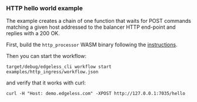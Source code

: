 ### HTTP hello world example

The example creates a chain of one function that waits for POST commands
matching a given host addressed to the balancer HTTP end-point and replies with
a 200 OK.

First, build the `http_processor` WASM binary following the [instructions](../../functions/README.md). 

Then you can start the workflow:

```
target/debug/edgeless_cli workflow start examples/http_ingress/workflow.json
```

and verify that it works with curl:

```
curl -H "Host: demo.edgeless.com" -XPOST http://127.0.0.1:7035/hello
```
